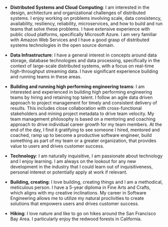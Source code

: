 - **Distributed Systems and Cloud Computing**: I am interested in the design, architecture and organizational challenges of distributed systems. I enjoy working on problems involving scale, data consistency, availability, resiliency, reliability, microservices, and how to build and run teams that solve these problems. I have extensive experience with public cloud platforms, specifically Microsoft Azure. I am very familiar with Amazon Web Services and I have a good grasp of distributed systems technologies in the open source domain.

- **Data Infrastructure**: I have a general interest in concepts around data storage, database technologies and data processing, specifically in the context of large-scale distributed systems, with a focus on real-time high-throughput streaming data. I have significant experience building and running teams in these areas.

- **Building and running high performing engineering teams**: I am interested and experienced in building high performing engineering teams by hiring and retaining top talent. I follow an agile data driven approach to project management for timely and consistent delivery of results. This includes close collaboration with cross-functional stakeholders and mining project metadata to drive team velocity. My team management philosophy is based on a mentoring and coaching approach to drive individual career growth for my team members. At the end of the day, I find it gratifying to see someone I hired, mentored and coached, ramp up to become a productive software engineer, build something as part of my team or a greater organization, that provides value to users and drives customer success.

- **Technology**: I am naturally inquisitive, I am passionate about technology and I enjoy learning. I am always on the lookout for any new development in the industry that I could learn out of inquisitiveness, personal interest or potentially apply at work if relevant.

- **Building, creating**:  I love building, creating things and I am a methodical, meticulous person. I have a 5-year diploma in Fine Arts and Crafts, which aligns with my creative inclinations. My career in Software Engineering allows me to utilize my natural proclivities to create solutions that empowers users and drives customer success.

- **Hiking**: I love nature and like to go on hikes around the San Francisco Bay Area. I particularly enjoy the redwood forests in California.
